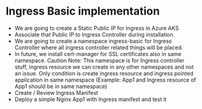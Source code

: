 # Ingress Basic implementation

* We are going to create a Static Public IP for Ingress in Azure AKS
* Associate that Public IP to Ingress Controller during installation.
* We are going to create a namespace ingress-basic for Ingress Controller where all ingress controller related things will be placed.
* In future, we install cert-manager for SSL certificates also in same namespace.
    Caution Note: This namespace is for Ingress controller stuff, ingress resource we can create in any other namespaces and not an issue. Only condition is create ingress resource and ingress pointed application in same namespace (Example: App1 and Ingress resource of App1 should be in same namespace)
* Create / Review Ingress Manifest
* Deploy a simple Nginx App1 with Ingress manifest and test it


